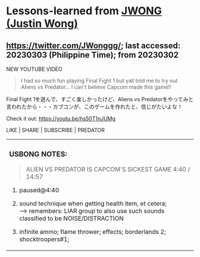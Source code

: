 # Lessons-learned from [JWONG (Justin Wong)](https://twitter.com/JWonggg?ref_src=twsrc%5Egoogle%7Ctwcamp%5Eserp%7Ctwgr%5Eauthor)

## https://twitter.com/JWonggg/; last accessed: 20230303 (Philippine Time); from 20230302

NEW YOUTUBE VIDEO

> I had so much fun playing Final Fight 1 but yall told me to try out Aliens vs Predator... I can't believe Capcom made this game!!

Final Fight 1を遊んで、すごく楽しかったけど、Aliens vs Predatorをやってみと言われたから・・・カプコンが、このゲームを作れたと、信じがたいよな！

Check it out: https://youtu.be/hs50T1nJUMg

LIKE | SHARE | SUBSCRIBE | PREDATOR


   <table>
 <tr><td>
 
### USBONG NOTES: 

> ALIEN VS PREDATOR IS CAPCOM'S SICKEST GAME 
> 4:40 / 14:57

1) paused@4:40

2) sound technique when getting health item, et cetera; <br/>
--> remembers: LIAR group to also use such sounds classified to be NOISE/DISTRACTION
    
3) infinite ammo; flame thrower; effects; borderlands 2; shocktroopers#1;
    
  </td></tr>
</table>

